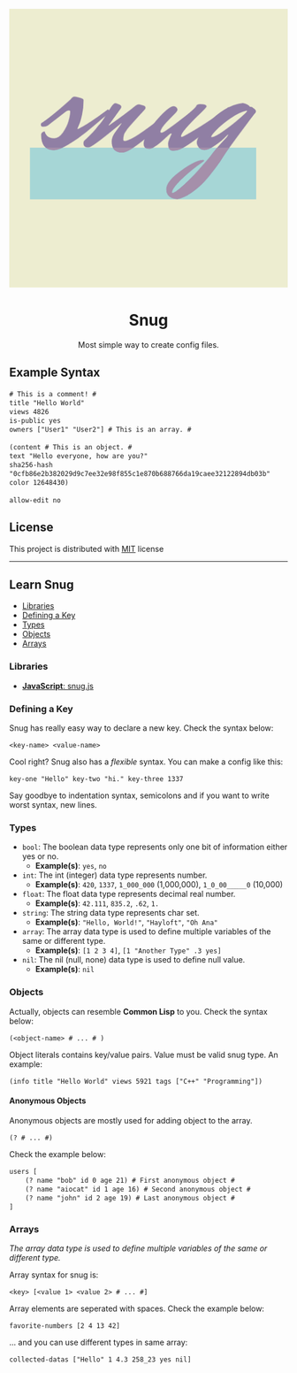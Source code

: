 <div align="center">

![Snug Logo](./images/snug.png)

# Snug

Most simple way to create config files.

</div>

## Example Syntax

```snug
# This is a comment! #
title "Hello World"
views 4826
is-public yes
owners ["User1" "User2"] # This is an array. #

(content # This is an object. #
text "Hello everyone, how are you?"
sha256-hash "0cfb86e2b382029d9c7ee32e98f855c1e870b688766da19caee32122894db03b"
color 12648430)

allow-edit no
```

## License

This project is distributed with [MIT](/LICENSE) license

<hr>

## Learn Snug

- [Libraries](https://gitlab.com/aiocat/snug#libraries)
- [Defining a Key](https://gitlab.com/aiocat/snug#defining-a-key)
- [Types](https://gitlab.com/aiocat/snug#types)
- [Objects](https://gitlab.com/aiocat/snug#objects)
- [Arrays](https://gitlab.com/aiocat/snug#arrays)

### Libraries

- [**JavaScript**: snug.js](https://gitlab.com/snuglibs/snug.js)

### Defining a Key

Snug has really easy way to declare a new key. Check the syntax below:

```snug
<key-name> <value-name>
```

Cool right? Snug also has a _flexible_ syntax. You can make a config like this:

```snug
key-one "Hello" key-two "hi." key-three 1337
```

Say goodbye to indentation syntax, semicolons and if you want to write worst syntax, new lines.

### Types

- `bool`: The boolean data type represents only one bit of information either yes or no.
  - **Example(s)**: `yes`, `no`
- `int`: The int (integer) data type represents number.
  - **Example(s)**: `420`, `1337`, `1_000_000` (1,000,000), `1_0_00_____0` (10,000)
- `float`: The float data type represents decimal real number.
  - **Example(s)**: `42.111`, `835.2`, `.62`, `1.`
- `string`: The string data type represents char set.
  - **Example(s)**: `"Hello, World!"`, `"Hayloft"`, `"Oh Ana"`
- `array`: The array data type is used to define multiple variables of the same or different type.
  - **Example(s)**: `[1 2 3 4]`, `[1 "Another Type" .3 yes]`
- `nil`: The nil (null, none) data type is used to define null value.
  - **Example(s)**: `nil`

### Objects

Actually, objects can resemble **Common Lisp** to you. Check the syntax below:

```snug
(<object-name> # ... # )
```

Object literals contains key/value pairs. Value must be valid snug type. An example:

```snug
(info title "Hello World" views 5921 tags ["C++" "Programming"])
```

#### Anonymous Objects

Anonymous objects are mostly used for adding object to the array.

```snug
(? # ... #)
```

Check the example below:

```snug
users [
    (? name "bob" id 0 age 21) # First anonymous object #
    (? name "aiocat" id 1 age 16) # Second anonymous object #
    (? name "john" id 2 age 19) # Last anonymous object #
]
```

### Arrays

_The array data type is used to define multiple variables of the same or different type._

Array syntax for snug is:

```snug
<key> [<value 1> <value 2> # ... #]
```

Array elements are seperated with spaces. Check the example below:

```snug
favorite-numbers [2 4 13 42]
```

... and you can use different types in same array:

```snug
collected-datas ["Hello" 1 4.3 258_23 yes nil]
```

